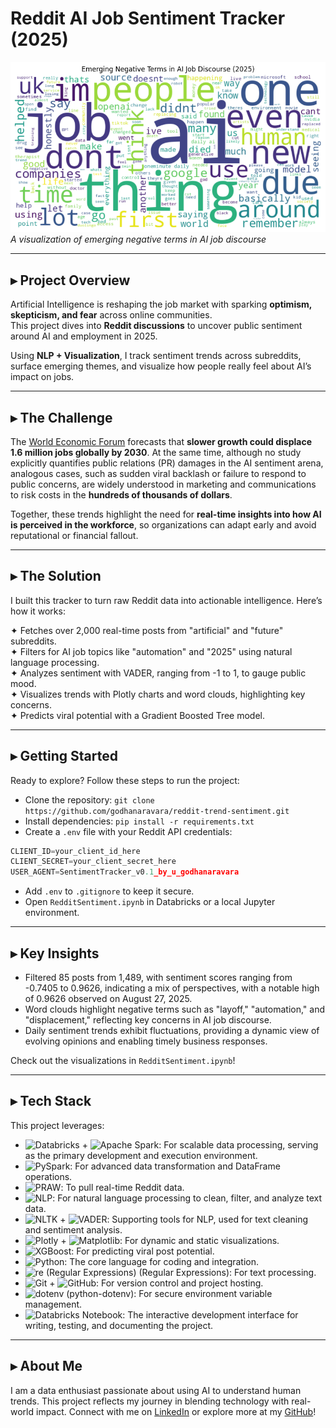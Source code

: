 # Reddit AI Job Sentiment Tracker (2025)

![Wordcloud](images/ai_terms.png)  
*A visualization of emerging negative terms in AI job discourse*

---

## ▸ Project Overview
Artificial Intelligence is reshaping the job market with sparking **optimism, skepticism, and fear** across online communities.  
This project dives into **Reddit discussions** to uncover public sentiment around AI and employment in 2025.

Using **NLP + Visualization**, I track sentiment trends across subreddits, surface emerging themes, and visualize how people really feel about AI’s impact on jobs.

---

## ▸ The Challenge
The [World Economic Forum](https://www.weforum.org/publications/the-future-of-jobs-report-2025/digest/) forecasts that **slower growth could displace 1.6 million jobs globally by 2030**. At the same time, although no study explicitly quantifies public relations (PR) damages in the AI sentiment arena, analogous cases, such as sudden viral backlash or failure to respond to public concerns, are widely understood in marketing and communications to risk costs in the **hundreds of thousands of dollars**.  

Together, these trends highlight the need for **real-time insights into how AI is perceived in the workforce**, so organizations can adapt early and avoid reputational or financial fallout.

---

## ▸ The Solution

I built this tracker to turn raw Reddit data into actionable intelligence. Here’s how it works:  

✦ Fetches over 2,000 real-time posts from "artificial" and "future" subreddits.  
✦ Filters for AI job topics like "automation" and "2025" using natural language processing.  
✦ Analyzes sentiment with VADER, ranging from -1 to 1, to gauge public mood.  
✦ Visualizes trends with Plotly charts and word clouds, highlighting key concerns.  
✦ Predicts viral potential with a Gradient Boosted Tree model.  


---

## ▸ Getting Started
Ready to explore? Follow these steps to run the project:
- Clone the repository: `git clone https://github.com/godhanaravara/reddit-trend-sentiment.git`
- Install dependencies: `pip install -r requirements.txt`
- Create a `.env` file with your Reddit API credentials:

```python
CLIENT_ID=your_client_id_here  
CLIENT_SECRET=your_client_secret_here  
USER_AGENT=SentimentTracker_v0.1_by_u_godhanaravara  
```

- Add `.env` to `.gitignore` to keep it secure.
- Open `RedditSentiment.ipynb` in Databricks or a local Jupyter environment.

---

## ▸ Key Insights
- Filtered 85 posts from 1,489, with sentiment scores ranging from -0.7405 to 0.9626, indicating a mix of perspectives, with a notable high of 0.9626 observed on August 27, 2025.
- Word clouds highlight negative terms such as "layoff," "automation," and "displacement," reflecting key concerns in AI job discourse.
- Daily sentiment trends exhibit fluctuations, providing a dynamic view of evolving opinions and enabling timely business responses.

Check out the visualizations in `RedditSentiment.ipynb`!

---

## ▸ Tech Stack
This project leverages:

- ![Databricks](https://img.shields.io/badge/Databricks-EC6B24?style=for-the-badge&logo=databricks&logoColor=white) + ![Apache Spark](https://img.shields.io/badge/Apache_Spark-E25A1C?style=for-the-badge&logo=apachespark&logoColor=white): For scalable data processing, serving as the primary development and execution environment.
- ![PySpark](https://img.shields.io/badge/PySpark-FF5722?style=for-the-badge&logo=apachespark&logoColor=white): For advanced data transformation and DataFrame operations.
- ![PRAW](https://img.shields.io/badge/PRAW-2196F3?style=for-the-badge&logo=python&logoColor=white): To pull real-time Reddit data.
- ![NLP](https://img.shields.io/badge/NLP-9C27B0?style=for-the-badge&logo=natural-language-processing&logoColor=white): For natural language processing to clean, filter, and analyze text data.
- ![NLTK](https://img.shields.io/badge/NLTK-4CAF50?style=for-the-badge&logo=python&logoColor=white) + ![VADER](https://img.shields.io/badge/VADER-8BC34A?style=for-the-badge&logo=python&logoColor=white): Supporting tools for NLP, used for text cleaning and sentiment analysis.
- ![Plotly](https://img.shields.io/badge/Plotly-3F51B5?style=for-the-badge&logo=plotly&logoColor=white) + ![Matplotlib](https://img.shields.io/badge/Matplotlib-F44336?style=for-the-badge&logo=matplotlib&logoColor=white): For dynamic and static visualizations.
- ![XGBoost](https://img.shields.io/badge/XGBoost-673AB7?style=for-the-badge&logo=xgboost&logoColor=white): For predicting viral post potential.
- ![Python](https://img.shields.io/badge/Python-3776AB?style=for-the-badge&logo=python&logoColor=white): The core language for coding and integration.
- ![re (Regular Expressions)](https://img.shields.io/badge/re-9E9E9E?style=for-the-badge&logo=python&logoColor=white) (Regular Expressions): For text processing.
- ![Git](https://img.shields.io/badge/Git-F44336?style=for-the-badge&logo=git&logoColor=white) + ![GitHub](https://img.shields.io/badge/GitHub-212121?style=for-the-badge&logo=github&logoColor=white): For version control and project hosting.
- ![dotenv (python-dotenv)](https://img.shields.io/badge/dotenv-607D8B?style=for-the-badge&logo=python&logoColor=white): For secure environment variable management.
- ![Databricks Notebook](https://img.shields.io/badge/Databricks_Notebook-EC6B24?style=for-the-badge&logo=databricks&logoColor=white): The interactive development interface for writing, testing, and documenting the project.

---

## ▸ About Me
I am a data enthusiast passionate about using AI to understand human trends. This project reflects my journey in blending technology with real-world impact. Connect with me on [LinkedIn](https://www.linkedin.com/in/yourprofile) or explore more at my [GitHub](https://github.com/godhanaravara)!


